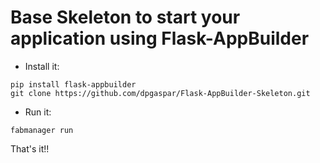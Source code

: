 # Base Skeleton to start your application using Flask-AppBuilder

* Install it:
```
pip install flask-appbuilder
git clone https://github.com/dpgaspar/Flask-AppBuilder-Skeleton.git
```

* Run it:
```
fabmanager run
```

That's it!!
